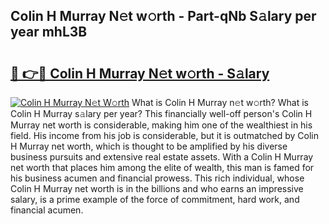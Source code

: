 ## Colin H Murray N𝚎t w𝚘rth - Part-qNb S𝚊lary per year mhL3B

# <h2><a href="http://gc4urn.nevu.top/?p=Colin+H+Murray">🔗 👉🔴 Colin H Murray N𝚎t w𝚘rth - S𝚊lary</a></h2>

[![Colin H Murray N𝚎t W𝚘rth](https://i.imgur.com/Oavwk0R.jpeg)](http://gc4urn.nevu.top/?p=Colin+H+Murray)
What is Colin H Murray n𝚎t w𝚘rth? What is Colin H Murray s𝚊lary per year?
This financially well-off person's Colin H Murray net worth is considerable, making him one of the wealthiest in his field. His income from his job is considerable, but it is outmatched by Colin H Murray net worth, which is thought to be amplified by his diverse business pursuits and extensive real estate assets. With a Colin H Murray net worth that places him among the elite of wealth, this man is famed for his business acumen and financial prowess. This rich individual, whose Colin H Murray net worth is in the billions and who earns an impressive salary, is a prime example of the force of commitment, hard work, and financial acumen.

